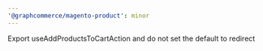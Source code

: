 ```yaml
---
'@graphcommerce/magento-product': minor
---
```


Export useAddProductsToCartAction and do not set the default to redirect
